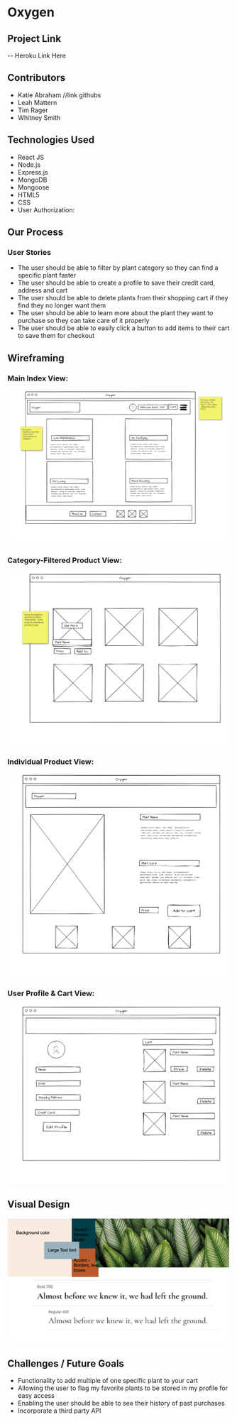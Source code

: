 # Oxygen

## Project Link
-- Heroku Link Here

## Contributors
- Katie Abraham //link githubs
- Leah Mattern
- Tim Rager
- Whitney Smith

## Technologies Used
- React JS
- Node.js
- Express.js
- MongoDB
- Mongoose
- HTML5
- CSS
- User Authorization:

## Our Process

### User Stories
- The user should be able to filter by plant category so they can find a specific plant faster
- The user should be able to create a profile to save their credit card, address and cart
- The user should be able to delete plants from their shopping cart if they find they no longer want them
- The user should be able to learn more about the plant they want to purchase so they can take care of it properly
- The user should be able to easily click a button to add items to their cart to save them for checkout


## Wireframing
### Main Index View:
![Main Index View](/public/images/Index_View.png)

### Category-Filtered Product View:
![Category Product Page](/public/images/Filtered_View.png)

### Individual Product View:
![Main Index View](/public/images/Product_View.png)

### User Profile & Cart View:
![Main Index View](/public/images/profile_page.png)

## Visual Design
![visual & color design](/public/images/visualDesign.png)

## Challenges / Future Goals
- Functionality to add multiple of one specific plant to your cart
- Allowing the user to flag my favorite plants to be stored in my profile for easy access
- Enabling the user should be able to see their history of past purchases
- Incorporate a third party API
